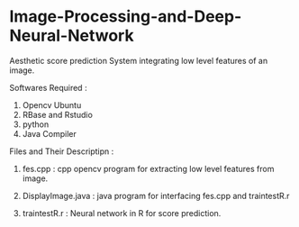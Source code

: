 # Image-Processing-and-Deep-Neural-Network
Aesthetic score prediction System integrating low level features of an image.

Softwares Required :
  1) Opencv Ubuntu
  2) RBase and Rstudio
  3) python
  4) Java Compiler

Files and Their Descriptipn :

1) fes.cpp  :  cpp opencv program for extracting low level features from image.

2) DisplayImage.java  : java program for interfacing fes.cpp and traintestR.r

3) traintestR.r     : Neural network in R for score prediction.

